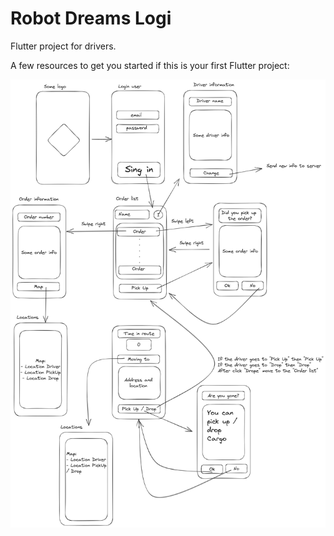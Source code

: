 # Robot Dreams Logi

Flutter project for drivers.

A few resources to get you started if this is your first Flutter project:

![Scheme](doc/project.jpg)

